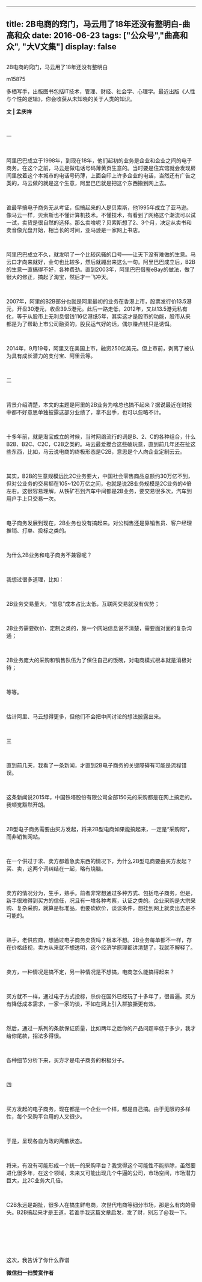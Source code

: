 
---
title:   2B电商的窍门，马云用了18年还没有整明白-曲高和众
date: 2016-06-23
tags: ["公众号","曲高和众", "大V文集"]
display: false
---


## 



2B电商的窍门，马云用了18年还没有整明白




m15875




多栖写手，出版图书包括IT技术，管理、财经、社会学、心理学。最近出版《人性与个性的逻辑》，你会收获从未知晓的关于人类的知识。


**文 | 孟庆祥**

&nbsp;

一

&nbsp;

阿里巴巴成立于1998年，到现在18年，他们起初的业务是企业和企业之间的电子商务。在这个之前，马云是做电话号码薄黄页生意的。当时要是住宾馆就会发现房间里放着这个本城市的电话号码薄，上面会印上许多企业的电话，当然还有广告之类的，马云做的就是这个生意，阿里巴巴就是把这个东西搬到网上去。

&nbsp;

谁最早搞电子商务无从考证，但搞起来的人是贝索斯，他1995年成立了亚马逊。像马云一样，贝索斯也不懂计算机技术。不懂技术，有看到了网络这个潮流可以试一试，卖货是很自然的选择。那么卖啥呢？贝索斯想了2、3个月，决定从卖书和卖音像光盘开始，相当长的时间，亚马逊是一家网上书店。

&nbsp;

阿里巴巴成立不久，就发明了一个比较风骚的口号——让天下没有难做的生意。马云口才向来就好，金句也比较多，然后就蹦出来这么一句。阿里巴巴成立后，B2B的生意一直搞得不好，各种费劲。直到2003年，阿里巴巴借鉴eBay的做法，做了很大的修正，搞起了淘宝，然后才一飞冲天。

&nbsp;

2007年，阿里的B2B部分也就是阿里最初的业务在香港上市，股票发行价13.5港元，开盘30港元，收盘39.5港元。此后一路走低，2012年，又以13.5港元私有化，等于从股市上无利息借钱116亿港纸5年，其实这才是股市的功能，股市从来都是为了帮助上市公司融资的，股民运气好的话，偶尔赚点钱只是诱饵。

&nbsp;

2014年，9月19号，阿里又在美国上市，融资250亿美元。但上市前，剥离了被认为具有成长潜力的支付宝、阿里云等。

&nbsp;

二

&nbsp;

背景介绍清楚，本文的主题是阿里的2B业务为啥总也搞不起来？据说最近在财报中都不好意思单独披露这部分业绩了，拿不出手，也可以忽略不计。

&nbsp;

十多年前，就是淘宝成立的时候，当时网络流行的词是B、2、C的各种组合，什么B2B、B2C、C2C，C2B之类的。马云最爱搅合这些破玩意，直到前几年还在扯这些东西，比如，马云说电商的终极形态是C2B，意思是个人向企业定制云云。

&nbsp;

其实，B2B的生意规模远比2C业务要大，中国社会零售商品总额约30万亿不到，但对公业务的交易额在105~120万亿之间，也就是说2B业务规模是2C业务的4倍左右。这很容易理解，从铁矿石到汽车中间都是2B业务，要交易很多次，汽车到用户手上只交易一次。

&nbsp;

电子商务发展到现在，2B业务也没有搞起来。对公销售还是靠销售员、客户经理推销、打单、投标之类的。

&nbsp;

为什么2B业务和电子商务不兼容呢？

&nbsp;

我想过很多道理，比如：

&nbsp;

2B业务交易量大，“信息”成本占比太低，互联网交易就没有优势；

&nbsp;

2B业务需要砍价、定制之类的，靠一个网站信息说不清楚，需要面对面的复杂沟通；

&nbsp;

2B业务庞大的采购和销售队伍为了保住自己的饭碗，对电商模式根本就是消极对待；

&nbsp;

等等。

&nbsp;

估计阿里、马云想得更多，但他们不会把中间讨论的想法披露出来。

&nbsp;

三

&nbsp;

直到前几天，我看了一条新闻，才直到2B电子商务的关键障碍有可能是流程错误。

&nbsp;

这条新闻说2015年，中国铁塔股份有限公司全部150元的采购都是在网上搞定的。我顿觉豁然开朗。

&nbsp;

2B型电子商务需要由买方发起，将来2B型电商如果能搞起来，一定是“采购网”，而非销售网站。

&nbsp;

在一个供过于求、卖方都着急卖东西的情况下，为什么2B型电商要由买方发起？买、卖，这两个词纠结在一起，略有烧脑。

&nbsp;

卖方的情况分为，生手，熟手。前者非常想通过多种方式、包括电子商务，但是，新手很难得到买方的信任，况且有一堆各种考察，认证之类的。企业采购是大宗采购、复杂采购，就算是标准品，也要砍砍价，谈谈条件，想挂到网上就卖出去是不可能的。

&nbsp;

熟手，老供应商，想通过电子商务卖货吗？根本不想。2B业务每单都不一样，存在价格歧视，卖方从来就不想透明，这个经济学原理都讲清楚了，我就不解释了。

&nbsp;

卖方，一种情况是搞不定，另一种情况是不想搞，电商怎么能搞得起来？

&nbsp;

买方就不一样，通过电子方式投标，杀价在国外已经玩了十多年了，很普遍。买方有降低成本需求，一家一家的谈，不如在网上引入群狼撕更有效。

&nbsp;

然后，通过一系列的条款保证质量，比如两年之后你的产品问题率低于多少，我才给你尾款，招法多得很。

&nbsp;

各种细节分析下来，买方才是电子商务的积极分子。

&nbsp;

四

&nbsp;

买方发起的电子商务，现在都是一个企业一个样，都是自己搞。由于无限的多样性，每个采购平台用的人又很少。

&nbsp;

于是，呈现各自为政的离散状态。

&nbsp;

将来，有没有可能形成一个统一的采购平台？我觉得这个可能性不能排除，虽然要进化很多年，在这个领域，未来又可能出现几个牛逼的公司，市场空间，市场潜力巨大，比2C业务大几倍。

&nbsp;

C2B永远是胡扯，很多人在搞生鲜电商，次世代电商等细分市场，那是么有肉的骨头。B2B搞起来才是王道，若谁手我这篇文章启发，发了财，别忘了@我一下。

&nbsp;

&nbsp;

&nbsp;



这次，我告诉了你什么靠谱


**微信扫一扫赞赏作者**














